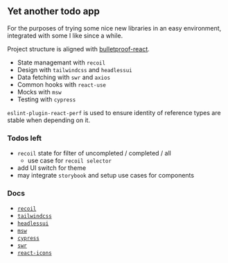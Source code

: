 ## Yet another todo app

For the purposes of trying some nice new libraries in an easy environment, integrated with some I like since a while.

Project structure is aligned with [bulletproof-react](https://github.com/alan2207/bulletproof-react#bulletproof-react-%EF%B8%8F-%EF%B8%8F).

* State managemant with `recoil`
* Design with `tailwindcss` and `headlessui`
* Data fetching with `swr` and `axios`
* Common hooks with `react-use`
* Mocks with `msw`
* Testing with `cypress`

`eslint-plugin-react-perf` is used to ensure identity of reference types are stable when depending on it.

### Todos left

* `recoil` state for filter of uncompleted / completed / all
  * use case for `recoil selector`
* add UI switch for theme
* may integrate `storybook` and setup use cases for components

### Docs

* [`recoil`](https://recoiljs.org/docs)
* [`tailwindcss`](https://tailwindcss.com/docs)
* [`headlessui`](https://headlessui.dev/)
* [`msw`](https://mswjs.io/)
* [`cypress`](https://docs.cypress.io/api/table-of-contents)
* [`swr`](https://swr.vercel.app/docs)
* [`react-icons`](https://react-icons.github.io/react-icons)
